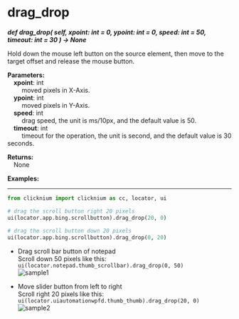 # drag_drop
***def drag_drop(
        self,
        xpoint: int = 0,
        ypoint: int = 0,
        speed: int = 50,
        timeout: int = 30
    ) -> None***  

Hold down the mouse left button on the source element, then move to the target offset and release the mouse button. 

**Parameters:**  
    &emsp;**xpoint**: int    
        &emsp;&emsp; moved pixels in X-Axis.  
    &emsp;**ypoint**: int   
        &emsp;&emsp; moved pixels in Y-Axis.  
    &emsp;**speed**: int  
        &emsp;&emsp; drag speed, the unit is ms/10px, and the default value is 50.  
    &emsp;**timeout**: int  
        &emsp;&emsp; timeout for the operation, the unit is second, and the default value is 30 seconds.  

**Returns:**  
    &emsp;None

**Examples:**
***
```python
from clicknium import clicknium as cc, locator, ui

# drag the scroll button right 20 pixels
ui(locator.app.bing.scrollbutton).drag_drop(20, 0)
  
# drag the scroll button down 20 pixels
ui(locator.app.bing.scrollbutton).drag_drop(0, 20)
```

- Drag scroll bar button of notepad  
Scroll down 50 pixels like this: `ui(locator.notepad.thumb_scrollbar).drag_drop(0, 50)`  
![sample1](../../../img/drap_drop_sample1_2.png)  

- Move slider button from left to right  
Scroll right 20 pixels like this: `ui(locator.uiautomationwpfd.thumb_thumb).drag_drop(20, 0)`  
![sample2](../../../img/drap_drop_sample2_2.png)  